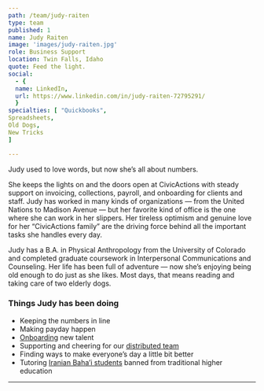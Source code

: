```yaml
---
path: /team/judy-raiten
type: team
published: 1
name: Judy Raiten
image: 'images/judy-raiten.jpg'
role: Business Support
location: Twin Falls, Idaho
quote: Feed the light.
social: 
  - {
  name: LinkedIn,
  url: https://www.linkedin.com/in/judy-raiten-72795291/
  }
specialties: [ "Quickbooks",
Spreadsheets,
Old Dogs,
New Tricks
]

---
```


Judy used to love words, but now she’s all about numbers.

She keeps the lights on and the doors open at CivicActions with steady support on invoicing, collections, payroll, and onboarding for clients and staff. Judy has worked in many kinds of organizations — from the United Nations to Madison Avenue — but her favorite kind of office is the one where she can work in her slippers. Her tireless optimism and genuine love for her “CivicActions family” are the driving force behind all the important tasks she handles every day.

Judy has a B.A. in Physical Anthropology from the University of Colorado and completed graduate coursework in Interpersonal Communications and Counseling. Her life has been full of adventure — now she’s enjoying being old enough to do just as she likes. Most days, that means reading and taking care of two elderly dogs. 




### Things Judy has been doing
* Keeping the numbers in line
* Making payday happen
* [Onboarding](https://civicactions-handbook.readthedocs.io/en/latest/03-policies/employment/) new talent
* Supporting and cheering for our [distributed team](https://medium.com/civicactions/how-remote-working-helps-us-live-our-dreams-and-get-more-work-done-1af24b27467)
* Finding ways to make everyone’s day a little bit better
* Tutoring [Iranian Baha’i students](http://bihe.org/) banned from traditional higher education

-------------------------------
